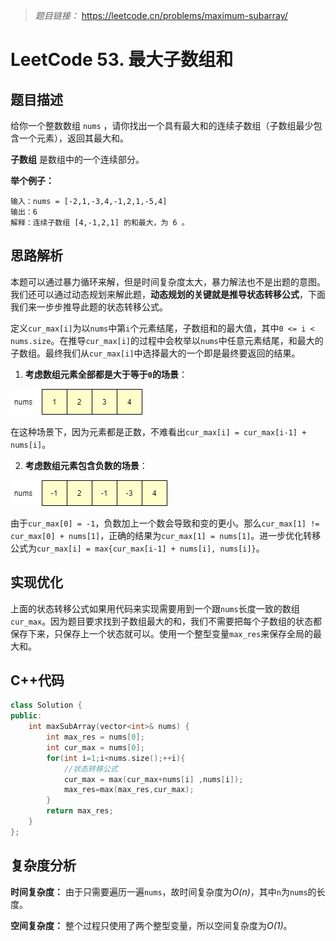 
> *题目链接：* https://leetcode.cn/problems/maximum-subarray/

# LeetCode 53. 最大子数组和

## 题目描述

给你一个整数数组 `nums` ，请你找出一个具有最大和的连续子数组（子数组最少包含一个元素），返回其最大和。

**子数组** 是数组中的一个连续部分。

**举个例子：**

```
输入：nums = [-2,1,-3,4,-1,2,1,-5,4]
输出：6
解释：连续子数组 [4,-1,2,1] 的和最大，为 6 。
```

## 思路解析

本题可以通过暴力循环来解，但是时间复杂度太大，暴力解法也不是出题的意图。我们还可以通过动态规划来解此题，**动态规划的关键就是推导状态转移公式**，下面我们来一步步推导此题的状态转移公式。

定义`cur_max[i]`为以`nums`中第`i`个元素结尾，子数组和的最大值，其中`0 <= i < nums.size`。在推导`cur_max[i]`的过程中会枚举以`nums`中任意元素结尾，和最大的子数组。最终我们从`cur_max[i]`中选择最大的一个即是最终要返回的结果。

1. **考虑数组元素全部都是大于等于`0`的场景**：

![](../../pic/lc-0053-01.png)

在这种场景下，因为元素都是正数，不难看出`cur_max[i] = cur_max[i-1] + nums[i]`。

2. **考虑数组元素包含负数的场景**：

![](../../pic/lc-0053-02.png)

由于`cur_max[0] = -1`，负数加上一个数会导致和变的更小。那么`cur_max[1] != cur_max[0] + nums[1]`，正确的结果为`cur_max[1] = nums[1]`。进一步优化转移公式为`cur_max[i] = max{cur_max[i-1] + nums[i], nums[i]}`。

## 实现优化

上面的状态转移公式如果用代码来实现需要用到一个跟`nums`长度一致的数组`cur_max`。因为题目要求找到子数组最大的和，我们不需要把每个子数组的状态都保存下来，只保存上一个状态就可以。使用一个整型变量`max_res`来保存全局的最大和。

## C++代码

```cpp
class Solution {
public:
    int maxSubArray(vector<int>& nums) {
        int max_res = nums[0];
        int cur_max = nums[0];
        for(int i=1;i<nums.size();++i){
            //状态转移公式
            cur_max = max(cur_max+nums[i] ,nums[i]);
            max_res=max(max_res,cur_max);
        }
        return max_res;
    }
};
```

## 复杂度分析

**时间复杂度：** 由于只需要遍历一遍`nums`，故时间复杂度为*O(n)*，其中`n`为`nums`的长度。

**空间复杂度：** 整个过程只使用了两个整型变量，所以空间复杂度为*O(1)*。
